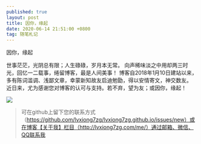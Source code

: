 ```yaml
---
published: true
layout: post
title: 因你，缘起
date: 2020-06-14 21:51:00 +0800
tag: 随笔札记
---
```


因你，缘起

世事茫茫，光阴总有限；人生碌碌，岁月本无常。
向声稀味淡之中用却两三时光，回忆一二载事，绻留博客，最是人间美事！
博客自2018年1月10日建站以来，多有陈词滥调、浅鄙文章，幸蒙新知故友启迪勉勖，得以安情寄文，神交数友。
近日来，尤为感谢您对博客的认可与支持。若不弃，望为友；或因你，缘起！

![](http://lvxiong7zg.cn-bj.ufileos.com/代码图库/访问图片.jpg)



>可在github上留下您的联系方式（https://github.com/lvxiong7zg/lvxiong7zg.github.io/issues/new）或在博客【关于我】栏目（http://lvxiong7zg.com/me/）通过邮箱、微信、QQ联系我
